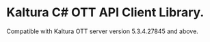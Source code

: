 # Kaltura C# OTT API Client Library.
Compatible with Kaltura OTT server version 5.3.4.27845 and above.

